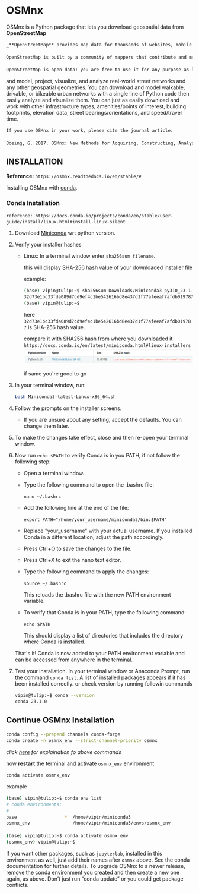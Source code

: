 # OSMnx

OSMnx is a Python package that lets you download geospatial data from **OpenStreetMap**

```md
_**OpenStreetMap** provides map data for thousands of websites, mobile apps, and hardware devices

OpenStreetMap is built by a community of mappers that contribute and maintain data about roads, trails, cafés, railway stations, and much more, all over the world.

OpenStreetMap is open data: you are free to use it for any purpose as long as you credit OpenStreetMap and its contributors._
```

and model, project, visualize, and analyze real-world street networks and any other geospatial geometries. You can download and model walkable, drivable, or bikeable urban networks with a single line of Python code then easily analyze and visualize them. You can just as easily download and work with other infrastructure types, amenities/points of interest, building footprints, elevation data, street bearings/orientations, and speed/travel time.

```md
If you use OSMnx in your work, please cite the journal article:

Boeing, G. 2017. OSMnx: New Methods for Acquiring, Constructing, Analyzing, and Visualizing Complex Street Networks. Computers, Environment and Urban Systems 65, 126-139. doi:10.1016/j.compenvurbsys.2017.05.004
```

## INSTALLATION

**Reference:** `https://osmnx.readthedocs.io/en/stable/#`

Installing OSMnx with [conda](https://docs.conda.io/en/latest/).

### Conda Installation

```link
reference: https://docs.conda.io/projects/conda/en/stable/user-guide/install/linux.html#install-linux-silent
```

1. Download [Miniconda](https://docs.conda.io/en/latest/miniconda.html#linux-installers) wrt python version.

2. Verify your installer hashes

    - Linux: In a terminal window enter `sha256sum filename`.

        this will display SHA-256 hash value of your downloaded installer file

        example:

        ```bash
        (base) vipin@tulip:~$ sha256sum Downloads/Miniconda3-py310_23.1.0-1-Linux-x86_64.sh 
        32d73e1bc33fda089d7cd9ef4c1be542616bd8e437d1f77afeeaf7afdb019787  Downloads/Miniconda3-py310_23.1.0-1-Linux-x86_64.sh
        (base) vipin@tulip:~$ 
        ```

        here `32d73e1bc33fda089d7cd9ef4c1be542616bd8e437d1f77afeeaf7afdb019787` is SHA-256 hash value.

        compare it with SHA256 hash from where you downloaded it
        `https://docs.conda.io/en/latest/miniconda.html#linux-installers`
        ![sha256sum](./assets/assets.png)

        if same you're good to go

3. In your terminal window, run:

    ```bash
    bash Miniconda3-latest-Linux-x86_64.sh
    ```

4. Follow the prompts on the installer screens.
    - If you are unsure about any setting, accept the defaults. You can change them later.

5. To make the changes take effect, close and then re-open your terminal window.

6. Now run `echo $PATH` to verify Conda is in you PATH, if not follow the following step:
    - Open a terminal window.

    - Type the following command to open the .bashrc file:

        `nano ~/.bashrc`

    - Add the following line at the end of the file:

        `export PATH="/home/your_username/miniconda3/bin:$PATH"`

    - Replace "your_username" with your actual username. If you installed Conda in a different location, adjust the path accordingly.

    - Press Ctrl+O to save the changes to the file.

    - Press Ctrl+X to exit the nano text editor.

    - Type the following command to apply the changes:

        `source ~/.bashrc`

        This reloads the .bashrc file with the new PATH environment variable.

    - To verify that Conda is in your PATH, type the following command:

        `echo $PATH`

        This should display a list of directories that includes the directory where Conda is installed.

    That's it! Conda is now added to your PATH environment variable and can be accessed from anywhere in the terminal.

7. Test your installation. In your terminal window or Anaconda Prompt, run the command `conda list`. A list of installed packages appears if it has been installed correctly.
or check version by running followin commands

    ```bash
    vipin@tulip:~$ conda --version
    conda 23.1.0
    ```

## Continue OSMnx Installation

```bash
conda config --prepend channels conda-forge
conda create -n osmnx_env --strict-channel-priority osmnx
```

_click [here](./notes.md) for explaination fo above commands_

now **restart** the terminal and activate `osmnx_env` environment

```bash
conda activate osmnx_env 
```

example

```bash
(base) vipin@tulip:~$ conda env list
# conda environments:
#
base                  *  /home/vipin/miniconda3
osmnx_env                /home/vipin/miniconda3/envs/osmnx_env

(base) vipin@tulip:~$ conda activate osmnx_env
(osmnx_env) vipin@tulip:~$ 
```

If you want other packages, such as `jupyterlab`, installed in this environment as well, just add their names after `osmnx` above. See the conda documentation for further details. To upgrade OSMnx to a newer release, remove the conda environment you created and then create a new one again, as above. Don’t just run “conda update” or you could get package conflicts.
